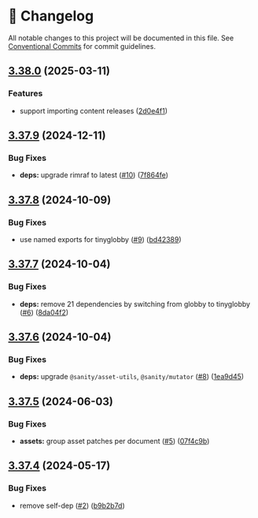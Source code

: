 <!-- markdownlint-disable --><!-- textlint-disable -->

# 📓 Changelog

All notable changes to this project will be documented in this file. See
[Conventional Commits](https://conventionalcommits.org) for commit guidelines.

## [3.38.0](https://github.com/sanity-io/import/compare/v3.37.9...v3.38.0) (2025-03-11)

### Features

- support importing content releases ([2d0e4f1](https://github.com/sanity-io/import/commit/2d0e4f1d8d9c1add924f58b10d2a569d723b9033))

## [3.37.9](https://github.com/sanity-io/import/compare/v3.37.8...v3.37.9) (2024-12-11)

### Bug Fixes

- **deps:** upgrade rimraf to latest ([#10](https://github.com/sanity-io/import/issues/10)) ([7f864fe](https://github.com/sanity-io/import/commit/7f864fe754213ce9522c6bba7aa12c7356686e29))

## [3.37.8](https://github.com/sanity-io/import/compare/v3.37.7...v3.37.8) (2024-10-09)

### Bug Fixes

- use named exports for tinyglobby ([#9](https://github.com/sanity-io/import/issues/9)) ([bd42389](https://github.com/sanity-io/import/commit/bd42389694176147700ae2d70bc0a3a2e0aba370))

## [3.37.7](https://github.com/sanity-io/import/compare/v3.37.6...v3.37.7) (2024-10-04)

### Bug Fixes

- **deps:** remove 21 dependencies by switching from globby to tinyglobby ([#6](https://github.com/sanity-io/import/issues/6)) ([8da04f2](https://github.com/sanity-io/import/commit/8da04f2c44a59ef11c413f25d69a1a1a990c9e6f))

## [3.37.6](https://github.com/sanity-io/import/compare/v3.37.5...v3.37.6) (2024-10-04)

### Bug Fixes

- **deps:** upgrade `@sanity/asset-utils`, `@sanity/mutator` ([#8](https://github.com/sanity-io/import/issues/8)) ([1ea9d45](https://github.com/sanity-io/import/commit/1ea9d45ecf085f71a14706063c07d42257d2d175))

## [3.37.5](https://github.com/sanity-io/import/compare/v3.37.4...v3.37.5) (2024-06-03)

### Bug Fixes

- **assets:** group asset patches per document ([#5](https://github.com/sanity-io/import/issues/5)) ([07f4c9b](https://github.com/sanity-io/import/commit/07f4c9b29a3836df1fa1ed03a2436137007b2220))

## [3.37.4](https://github.com/sanity-io/import/compare/v3.37.3...v3.37.4) (2024-05-17)

### Bug Fixes

- remove self-dep ([#2](https://github.com/sanity-io/import/issues/2)) ([b9b2b7d](https://github.com/sanity-io/import/commit/b9b2b7d50490b7fe5998bb969ac3e149437932a9))
